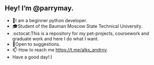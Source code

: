 ## Hey! I’m @parrymay.
- :snake:I am a beginner python developer.
- :mortar_board:Student of the Bauman Moscow State Technical University.
- :octocat:This is a repository for my pet-projects, coursework and graduate work and here I do what I want.
- :briefcase:Open to suggestions.
- 📫 How to reach me https://t.me/alks_andrnv.
- Have a good day!:)
